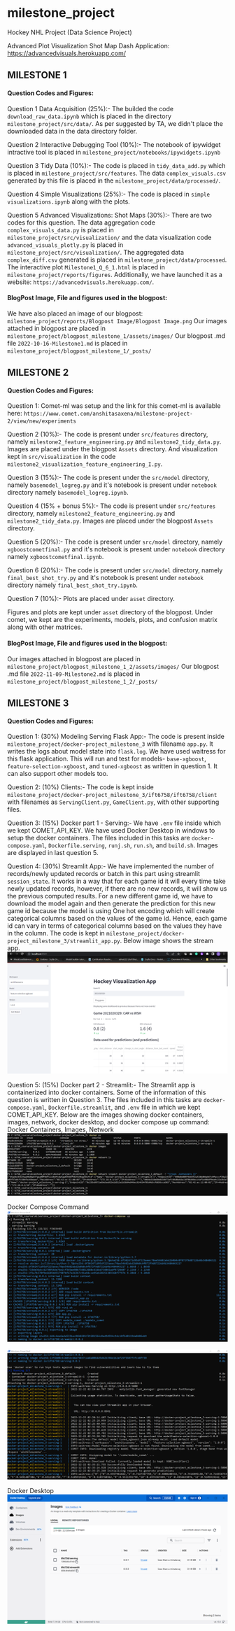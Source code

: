 # milestone_project
Hockey NHL Project (Data Science Project)

Advanced Plot Visualization Shot Map Dash Application: https://advancedvisuals.herokuapp.com/

## MILESTONE 1
#### Question Codes and Figures:

Question 1 Data Acquisition (25%):-
The builded the code `download_raw_data.ipynb` which is placed in the directory `milestone_project/src/data/`. As per suggested by TA, we didn't place the downloaded data in the data directory folder.

Question 2 Interactive Debugging Tool (10%):-
The notebook of ipywidget intractive tool is placed in `milestone_project/notebooks/ipywidgets.ipynb`

Question 3 Tidy Data (10%):-
The code is placed in `tidy_data_add.py` which is placed in `milestone_project/src/features`. The data `complex_visuals.csv` generated by this file is placed in the `milestone_project/data/processed/`.

Question 4 Simple Visualizations (25%):-
The code is placed in `simple visualizations.ipynb` along with the plots.

Question 5 Advanced Visualizations: Shot Maps (30%):-
There are two codes for this question. The data aggregation code `complex_visuals_data.py` is placed in `milestone_project/src/visualization/` and the data visualization code `advanced_visuals_plotly.py` is placed in `milestone_project/src/visualization/`. The aggregated data `complex_diff.csv` generated is placed in `milestone_project/data/processed`. The interactive plot `Milestone1_Q_6_1.html` is placed in `milestone_project/reports/figures`. Additionally, we have launched it as a website: `https://advancedvisuals.herokuapp.com/`.

#### BlogPost Image, File and figures used in the blogpost:

We have also placed an image of our blogpost: `milestone_project/reports/Blogpost Image/Blogpost Image.png`
Our images attached in blogpost are placed in `milestone_project/blogpost_milestone_1/assets/images/`
Our blogpost .md file `2022-10-16-Milestone1.md` is placed in `milestone_project/blogpost_milestone_1/_posts/`


## MILESTONE 2
#### Question Codes and Figures:

Question 1:
Comet-ml was setup and the link for this comet-ml is available here: `https://www.comet.com/anshitasaxena/milestone-project-2/view/new/experiments`

Question 2 (10%):-
The code is present under `src/features` directory, namely `milestone2_feature_engineering.py` and `milestone2_tidy_data.py`. Images are placed under the blogpost `Assets` directory. And visualization kept in `src/visualization` in the code `milestone2_visualization_feature_engineering_I.py`.

Question 3 (15%):-
The code is present under the `src/model` directory, namely `basemodel_logreg.py` and it's notebook is present under `notebook` directory namely `basemodel_logreg.ipynb`.

Question 4 (15% + bonus 5%):-
The code is present under `src/features` directory, namely `milestone2_feature_engineering.py` and `milestone2_tidy_data.py`. Images are placed under the blogpost `Assets` directory. 

Question 5 (20%):-
The code is present under `src/model` directory, namely `xgboostcometfinal.py` and it's notebook is present under `notebook` directory namely `xgboostcometfinal.ipynb`.

Question 6 (20%):-
The code is present under `src/model` directory, namely `final_best_shot_try.py` and it's notebook is present under `notebook` directory namely `final_best_shot_try.ipynb`.

Question 7 (10%):-
Plots are placed under `asset` directory.

Figures and plots are kept under `asset` directory of the blogpost. Under comet, we kept are the experiments, models, plots, and confusion matrix along with other matrices.

#### BlogPost Image, File and figures used in the blogpost:

Our images attached in blogpost are placed in `milestone_project/blogpost_milestone_1_2/assets/images/`
Our blogpost .md file `2022-11-09-Milestone2.md` is placed in `milestone_project/blogpost_milestone_1_2/_posts/`

## MILESTONE 3
#### Question Codes and Figures:

Question 1: (30%) Modeling Serving Flask App:-
The code is present inside `milestone_project/docker-project_milestone_3` with filename `app.py`. It writes the logs about model state into `flask.log`. We have used waitress for this flask application.
This will run and test for models- `base-xgboost`, `feature-selection-xgboost`, and `tuned-xgboost` as written in question 1. It can also support other models too.


Question 2: (10%) Clients:-
The code is kept inside `milestone_project/docker-project_milestone_3/ift6758/ift6758/client` with filenames as `ServingClient.py`, `GameClient.py`, with other supporting files.


Question 3: (15%) Docker part 1 - Serving:-
We have `.env` file inside which we kept COMET_API_KEY. We have used Docker Desktop in windows to setup the docker containers. The files included in this tasks are `docker-compose.yaml`, `Dockerfile.serving`, `runj.sh`, `run.sh`, and `build.sh`. 
Images are displayed in last question 5.


Question 4: (30%) Streamlit App:-
We have implemented the number of records/newly updated records or batch in this part using streamlit `session_state`. 
It works in a way that for each game id it will every time take newly updated records, however, if there are no new records, it will show us the previous computed results. For a new different game id, we have to download the model again and then generate the prediction for this new game id because the model is using One hot encoding which will create categorical columns based on the values of the game id. Hence, each game id can vary in terms of categorical columns based on the values they have in the column.
The code is kept in `milestone_project/docker-project_milestone_3/streamlit_app.py`.
Below image shows the stream app.
![Streamlit App](https://github.com/Anshita1Saxena/milestone_project/blob/main/docker-project_milestone_3/figures/streamlit_app.png)


Question 5: (15%) Docker part 2 - Streamlit:-
The Streamlit app is containerized into docker containers. Some of the information of this question is written in Question 3. The files included in this tasks are `docker-compose.yaml`, `Dockerfile.streamlit`, and `.env` file in which we kept COMET_API_KEY.
Below are the images showing docker containers, images, network, docker desktop, and docker compose up command:
Docker Containers, Images, Network
![Docker Containers Status](https://github.com/Anshita1Saxena/milestone_project/blob/main/docker-project_milestone_3/figures/docker_containers_status.png)

Docker Compose Command
![Docker Compose UP](https://github.com/Anshita1Saxena/milestone_project/blob/main/docker-project_milestone_3/figures/docker_compose_up_1.png)

![Docker Compose UP](https://github.com/Anshita1Saxena/milestone_project/blob/main/docker-project_milestone_3/figures/docker_compose_up_2.png)

Docker Desktop
![Docker Desktop Image](https://github.com/Anshita1Saxena/milestone_project/blob/main/docker-project_milestone_3/figures/docker_desktop_images.png)
